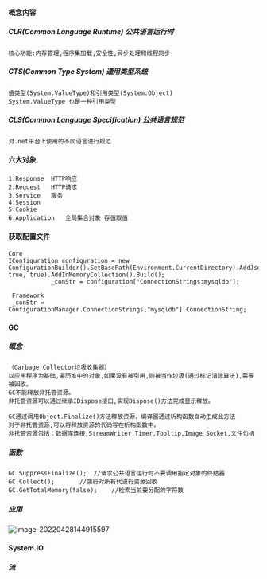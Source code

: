 #### 概念内容

##### CLR(Common Language Runtime) 公共语言运行时

```
核心功能:内存管理,程序集加载,安全性,异步处理和线程同步
```

##### CTS(Common Type System) 通用类型系统

```
值类型(System.ValueType)和引用类型(System.Object) 
System.ValueType 也是一种引用类型
```

##### CLS(Common Language Specification) 公共语言规范

```
对.net平台上使用的不同语言进行规范
```

#### 六大对象

```
1.Response  HTTP响应
2.Request   HTTP请求
3.Service   服务
4.Session
5.Cookie
6.Application   全局集合对象 存值取值
```

#### 获取配置文件

```
Core
IConfiguration configuration = new ConfigurationBuilder().SetBasePath(Environment.CurrentDirectory).AddJsonFile("appsettings.json", true, true).AddInMemoryCollection().Build();
            _conStr = configuration["ConnectionStrings:mysqldb"];
 
 Framework
 _conStr = ConfigurationManager.ConnectionStrings["mysqldb"].ConnectionString;
```



#### GC

##### 概念

```
（Garbage Collector垃圾收集器）
以应用程序为基础,遍历堆中的对象,如果没有被引用,则被当作垃圾(通过标记清除算法),需要被回收。
GC不能释放非托管资源。
非托管资源可以通过继承IDispose接口,实现Dispose()方法完成显示释放。
```

```
GC通过调用Object.Finalize()方法释放资源，编译器通过析构函数自动生成此方法
对于非托管资源,可以将释放资源的代码写在析构函数中。
非托管资源包括：数据库连接,StreamWriter,Timer,Tooltip,Image Socket,文件句柄
```

##### 函数

```
GC.SuppressFinalize();  //请求公共语言运行时不要调用指定对象的终结器
GC.Collect();   	//强行对所有代进行资源回收
GC.GetTotalMemory(false);    //检索当前要分配的字符数
```

##### 应用

![image-20220428144915597](C:\Users\13550\AppData\Roaming\Typora\typora-user-images\image-20220428144915597.png)



#### System.IO

##### 流

